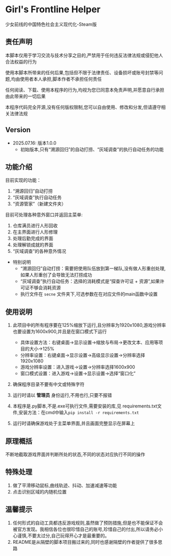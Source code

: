 # Girl's Frontline Helper      
少女前线的中国特色社会主义现代化-Steam版

## 责任声明
本脚本仅用于学习交流与技术分享之目的,严禁用于任何违反法律法规或侵犯他人合法权益的行为

使用本脚本所带来的任何后果,包括但不限于法律责任、设备损坏或账号封禁等问题,均由使用者本人承担,脚本作者不承担任何责任

任何阅读、下载、使用本程序的行为,均视为您已同意本免责声明,并愿意自行承担由此带来的一切后果

本程序代码完全开源,没有任何版权限制,您可以自由使用、修改和分发,但请遵守相关法律法规

## Version
- 2025.07.16: 版本1.0.0
  - 初始版本,只有“溯源回归”的自动打捞、“灰域调查”的执行自动任务的功能

## 功能介绍
目前实现的功能：
1. “溯源回归”自动打捞
2. “灰域调查”执行自动任务
3. “资源管家”（新建文件夹）

目前可处理各种意外窗口并返回主菜单:
1. 仓库满员进行人形回收
2. 在主界面进行人形修理
3. 处理后勤完成的界面
4. 处理解锁成就的界面
5. “灰域调查”的各种意外情况

- 特别说明
  - “溯源回归”自动打捞：需要把使用队伍放到第一梯队,没有做人形重创处理,如果人形重创了会导致无法打捞成功
  - “灰域调查”执行自动任务：选择的消耗模式是“探查许可证 + 资源”,如果许可证不够会消耗资源
  - 执行文件在 `secne` 文件夹下,可选参数在在对应文件的main函数中设置


## 使用说明
1. 此项目中的所有程序要在125%缩放下运行,且分辨率为1920x1080,游戏分辨率也要设置为1600x900,并且是在窗口模式下运行
   - 具体设置方法：右键桌面->显示设置->缩放与布局->更改文本、应用等项目的大小->125%
   - 分辨率设置：右键桌面->显示设置->高级显示设置->分辨率选择1920x1080
   - 游戏分辨率设置：进入游戏->设置->分辨率选择1600x900
   - 窗口模式设置：进入游戏->设置->显示设置->选择“窗口化”

2. 确保程序目录不要有中文或特殊字符
3. 运行时请以 **管理员** 身份运行,不用也行,只要不报错
4. 本程序是.py脚本,不是.exe可执行文件,需要安装的库,见 requirements.txt文件,安装方法：在cmd中输入`pip install -r requirements.txt`
5. 运行时请确保游戏处于主菜单界面,并且画面完整显示在屏幕上

## 原理概括
不断地截取游戏界面并判断所处的状态,不同的状态对应执行不同的操作

## 特殊处理
1. 做了平滑移动鼠标,曲线轨迹、抖动、加速减速等功能
2. 点击识别区域的内随机位置

## 温馨提示
1. 任何形式的自动工具都违反游戏规则,虽然做了预防措施,但是也不能保证不会被官方发现。我相信各位也很珍惜自己的账号,珍惜自己的付出,所以请务必小心谨慎,不要太过分,自己玩得开心才是最重要的。
2. README是从隔壁的脚本项目搬过来的,同时也感谢隔壁的作者提供了很多思路